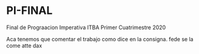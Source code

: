 # PI-FINAL
 Final de Prograacion Imperativa ITBA Primer Cuatrimestre 2020
 
Aca tenemos que comentar el trabajo como dice en la consigna.
fede se la come atte dax